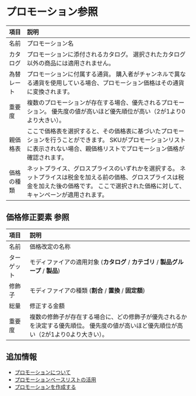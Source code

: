 # プロモーション参照

| **項目** | **説明** |
|:------ |:------------------------------------------------------------------------------------------------- |
| 名前     | プロモーション名                                                                                          |
| カタログ   | プロモーションに添付されるカタログ。 選択されたカタログ以外の商品には適用されません。                                                       |
| 為替レート  | プロモーションに付属する通貨。 購入者がチャンネルで異なる通貨を使用している場合、プロモーション価格はその通貨に変換されます。                                   |
| 重要度    | 複数のプロモーションが存在する場合、優先されるプロモーション。 優先度の値が高いほど優先順位が高い（2が1より0より大きい）。                                   |
| 親価格表   | ここで価格表を選択すると、その価格表に基づいたプロモーションを行うことができます。 SKUがプロモーションリストに表示されない場合、親価格リストでプロモーション価格が確認されます。        |
| 価格の種類  | ネットプライス、グロスプライスのいずれかを選択する。 ネットプライスは税金を加える前の価格、グロスプライスは税金を加えた後の価格です。 ここで選択された価格に対して、キャンペーンが適用されます。 |

## 価格修正要素 参照

| **項目** | **説明** |
|:------ |:--------------------------------------------------------------------- |
| 名前     | 価格改定の名称                                                               |
| ターゲット  | モディファイアの適用対象 (**カタログ** / **カテゴリ** / **製品グループ** / **製品**)                            |
| 修飾子    | モディファイアの種類 (**割合** / **置換** / **固定額**)                                          |
| 総量     | 修正する金額                                                                |
| 重要度    | 複数の修飾子が存在する場合に、どの修飾子が優先されるかを決定する優先順位。 優先度の値が高いほど優先順位が高い（2が1より0より大きい）。 |

## 追加情報

* [プロモーションについて](./introduction-to-promotions.md)
* [プロモーションベースリストの活用](./using-the-promotion-base-list.md)
* [プロモーションを作成する](./creating-a-promotion.md)
